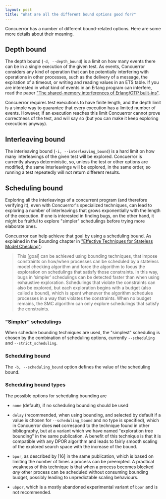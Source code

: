 ```yaml
---
layout: post
title: "What are all the different bound options good for?"
---
```


Concuerror has a number of different bound-related options. Here are
some more details about their meaning.

## Depth bound

The depth bound (`-d, --depth_bound`) is a limit on how many events
there can be in a single execution of the given test.  As events,
Concuerror considers any kind of operation that can be potentially
interfering with operations in other processes, such as the delivery
of a message, the expiration of a timeout, or writing and reading
values in an ETS table.  If you are interested in what kind of events
in an Erlang program can interfere, read the paper ["The shared-memory
interferences of Erlang/OTP built-ins"](/publications).

Concuerror requires test executions to have finite length, and the
depth limit is a simple way to guarantee that every execution has a
limited number of events.  However, if an execution reaches this limit
Concuerror cannot prove correctness of the test, and will say so (but
you can make it keep exploring executions anyway).

## Interleaving bound

The interleaving bound (`-i, --interleaving_bound`) is a hard limit on
how many interleavings of the given test will be explored.  Concuerror
is currently always deterministic, so, unless the test or other
options are modified, the same interleavings will be explored, in the
same order, so running a test repeatedly will not return different
results.

## Scheduling bound

Exploring all the interleavings of a concurrent program (and therefore
verifying it), even with Concuerror's specialized techniques, can lead
to exploring a number of interleavings that grows exponentially with
the length of the execution.  If one is interested in finding bugs, on
the other hand, it might be fruitful to explore "simpler" schedulings
before trying more elaborate ones.

Concuerror can help achieve that goal by using a scheduling bound. As
explained in the Bounding chapter in ["Effective Techniques for
Stateless Model Checking"](/publications):

>This [goal] can be achieved using bounding techniques, that impose
 constraints on how/when processes can be scheduled by a stateless
 model checking algorithm and force the algorithm to focus the
 exploration on schedulings that satisfy those constraints.  In this
 way, bugs in ‘simpler’ schedulings can be detected faster than when
 using exhaustive exploration.  Schedulings that violate the
 constraints can also be explored, but each exploration begins with a
 budget (also called a bound), which is spent whenever the algorithm
 schedules processes in a way that violates the constraints.  When no
 budget remains, the SMC algorithm can only explore schedulings that
 satisfy the constraints.

### "Simpler" schedulings

When schedule bounding techniques are used, the "simplest" scheduling
is chosen by the combination of scheduling options, currently
`--scheduling` and `--strict_scheduling`.

### Scheduling bound

The `-b, --scheduling_bound` option defines the value of the
scheduling bound.

### Scheduling bound types

The possible options for scheduling bounding are

* `none` (default), if no scheduling bounding should be used

* `delay` (recommended, when using bounding, and selected by default
  if a value is chosen for `--scheduling_bound` and no type is
  specified), which in Concuerror does **not** correspond to the
  technique found in other bibliography, but at a variant which we
  have named "exploration tree bounding" in the same publication. A
  benefit of this technique is that it is compatible with any DPOR
  algorithm and leads to fairly smooth scaling of the explored search
  space with the increase of the bound.

* `bpor`, as described by \[16\] in the same publication, which is
  based on limiting the number of times a process can be preempted.  A
  practical weakness of this technique is that when a process becomes
  blocked *any* other process can be scheduled without consuming
  bounding budget, possibly leading to unpredictable scaling
  behaviours.

* `ubpor`, which is a mostly abandoned experimental variant of `bpor`
  and is not recommended.